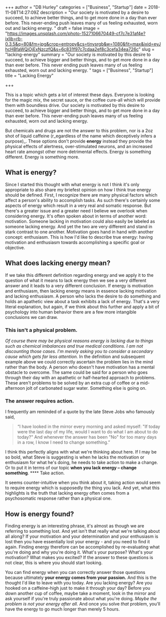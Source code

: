 +++
author = "DB Hurley"
categories = ["Business", "Startup"]
date = 2018-11-08T14:27:09Z
description = "Our society is motivated by a desire to succeed, to achieve better things, and to get more done in a day than ever before. This never-ending push leaves many of us feeling exhausted, worn out and lacking energy. "
draft = false
image = "https://images.unsplash.com/photo-1527106670449-cf7c7e31af4e?ixlib=rb-0.3.5&q=80&fm=jpg&crop=entropy&cs=tinysrgb&w=1080&fit=max&ixid=eyJhcHBfaWQiOjExNzczfQ&s=6c831f97c7cdaa2ef8c3cefa34ea726c"
slug = "lacking-energy"
summary = "Our society is motivated by this desire to succeed, to achieve bigger and better things, and to get more done in a day than ever before. This never ending push leaves many of us feeling exhausted, worn out and lacking energy. "
tags = ["Business", "Startup"]
title = "Lacking Energy"

+++


This is a topic which gets a lot of interest these days. Everyone is looking for the magic mix, the secret sauce, or the coffee cure-all which will provide them with boundless drive. Our society is motivated by this desire to succeed, to achieve bigger and better things, and to get more done in a day than ever before. This never-ending push leaves many of us feeling exhausted, worn out and lacking energy.

But chemicals and drugs are not the answer to this problem, nor is a 2oz shot of liquid caffeine (r_egardless of the name which deceptively infers a purpose)_. These options don't provide **energy** instead they provide the physical effects of alertness, over-stimulated neurons, and an increased heart rate amongst other more detrimental effects. Energy is something different. Energy is something more.

## What is energy?

Since I started this thought with what energy is not I think it's only appropriate to also share my briefest opinion on how I think true energy should be defined. First, I recognize there are many physical factors which affect a person's ability to accomplish tasks. As such there's certainly some aspects of energy which result in a very real and somatic response. But there's a greater issue and a greater need I believe we overlook when considering energy. It's often spoken about in terms of another word: motivation. Someone lacking in motivation could also easily be labeled as someone lacking energy. And yet the two are very different and stand in stark contrast to one another. Motivation goes hand in hand with another concept: enthusiasm. This is how I'd like to describe true energy: having motivation and enthusiasm towards accomplishing a specific goal or objective.

## What does lacking energy mean?

If we take this different definition regarding energy and we apply it to the question of what it means to lack energy then we see a very different answer and it leads to a very different conclusion. If energy is motivation and enthusiasm, then lacking energy means in essence lacking motivation and lacking enthusiasm. A person who lacks the desire to do something and holds an apathetic view about a task exhibits a lack of energy. That's a very literal explanation, but again, if we think about this further and apply a bit of psychology into human behavior there are a few more intangible conclusions we can draw.

### This isn't a physical problem.

_Of course there may be physical reasons energy is lacking due to things such as chemical imbalances and true medical conditions. I am not discounting those cases. I'm merely asking you to consider a secondary cause which gets far less attention._ In the definition and subsequent example above we could correctly ascertain the problem lies in the mind rather than the body. A person who doesn't have motivation has a mental obstacle to overcome. The same could be said for a person who goes through their day with an apathetic or half-hearted approach to problems. These aren't problems to be solved by an extra cup of coffee or a mid-afternoon jolt of carbonated sugar water. Something else is going on.

### The answer requires action.

I frequently am reminded of a quote by the late Steve Jobs who famously said,

> “I have looked in the mirror every morning and asked myself: "If today were the last day of my life, would I want to do what I am about to do today?" And whenever the answer has been "No" for too many days in a row, I know I need to change something.”

I think this perfectly aligns with what we're thinking about here. If I may be so bold, what Steve is suggesting is when he lacks the motivation or enthusiasm for what he's doing, he needs to take action to make a change. Or to put it in terms of our topic **when you lack energy – change something**. **** Take action.

It seems counter-intuitive when you think about it, taking action would seem to require energy which is supposedly the thing you lack. And yet, what this highlights is the truth that lacking energy often comes from a psychosomatic response rather than a physical one.

## How is energy found?

Finding energy is an interesting phrase, it's almost as though we are referring to something lost. And yet isn't that really what we're talking about all along? If your motivation and your determination and your enthusiasm is lost then you have essentially lost your energy - and you need to find it again. Finding energy therefore can be accomplished by re-evaluating what you're doing and why you're doing it. What's your purpose? What's your motivation? What makes you excited? If the answer to these questions is not clear, this is where you should start looking.

You can find energy when you can correctly answer those questions because ultimately **your energy comes from your passion.** And this is the thought I'd like to leave with you today. Are you lacking energy? Are you hooked on a caffeine-high just to make it through your day? Before you down another cup of coffee, maybe take a moment, look in the mirror and ask yourself if you're truly passionate about what you're doing. _Maybe the problem is not your energy after all._ And once you solve _that_ problem, you'll have the energy to go much longer than merely 5 hours.

